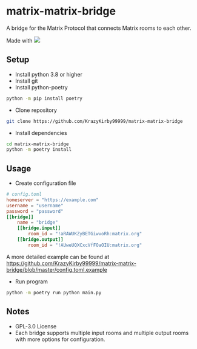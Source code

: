 # matrix-matrix-bridge
A bridge for the Matrix Protocol that connects Matrix rooms to each other. 

Made with [![](https://img.shields.io/badge/simplematrixbotlib-2.6.2-brightgreen)](https://github.com/i10b/simplematrixbotlib)

## Setup
- Install python 3.8 or higher
- Install git
- Install python-poetry
```bash
python -m pip install poetry
```
- Clone repository
```bash
git clone https://github.com/KrazyKirby99999/matrix-matrix-bridge
```
- Install dependencies
```bash
cd matrix-matrix-bridge
python -m poetry install
```

## Usage
- Create configuration file
```toml
# config.toml
homeserver = "https://example.com"
username = "username" 
password = "password"
[[bridge]]
    name = "bridge"
    [[bridge.input]]
        room_id = "!aRAWUKZyBETGiwvoRh:matrix.org"
    [[bridge.output]]
        room_id = "!AUweUQXCxcVfFOaOIU:matrix.org"
```
A more detailed example can be found at https://github.com/KrazyKirby99999/matrix-matrix-bridge/blob/master/config.toml.example
- Run program
```bash
python -m poetry run python main.py
```

## Notes
- GPL-3.0 License
- Each bridge supports multiple input rooms and multiple output rooms with more options for configuration.

